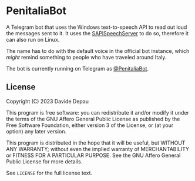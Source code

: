 # PenitaliaBot

A Telegram bot that uses the Windows text-to-speech API to read out loud the
messages sent to it. It uses
the [SAPISpeechServer](https://github.com/depau/SAPISpeechServer) to do so,
therefore it can also run on Linux.

The name has to do with the default voice in the official bot instance, which
*might* remind something to people who have traveled around Italy.

The bot is currently running on Telegram as
[@PenitaliaBot](https://t.me/PenitaliaBot).

## License

Copyright (C) 2023 Davide Depau

This program is free software: you can redistribute it and/or modify
it under the terms of the GNU Affero General Public License as published by
the Free Software Foundation, either version 3 of the License, or
(at your option) any later version.

This program is distributed in the hope that it will be useful,
but WITHOUT ANY WARRANTY; without even the implied warranty of
MERCHANTABILITY or FITNESS FOR A PARTICULAR PURPOSE. See the
GNU Affero General Public License for more details.

See `LICENSE` for the full license text.